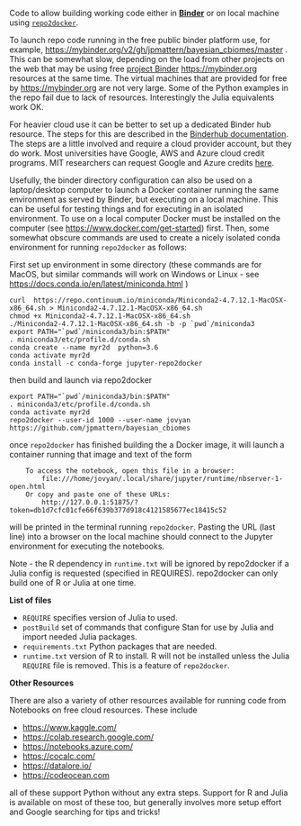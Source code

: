 Code to allow building working code either in [__Binder__](https://mybinder.org) or on local machine using
[```repo2docker```](https://repo2docker.readthedocs.io/en/latest/). 

To launch repo code running in the free public binder platform use, for example, https://mybinder.org/v2/gh/jpmattern/bayesian_cbiomes/master .
This can be somewhat slow, depending on the load from other projects on the web that may be using free [project Binder](https://jupyter.org/binder) https://mybinder.org resources at the same time. The virtual machines that are provided for free by https://mybinder.org are not very large. Some of the Python examples in the repo fail due to lack of resources. Interestingly the Julia equivalents work OK.

For heavier cloud use it can be better to set up a dedicated Binder hub resource. The steps for this are described in the [Binderhub documentation](https://binderhub.readthedocs.io/en/latest/zero-to-binderhub/index.html). The steps are a little involved and require a cloud provider account, but they do work. Most universities have Google, AWS and Azure cloud credit programs. MIT researchers can request Google and Azure credits [here](https://cloud.mit.edu/credits).

Usefully, the binder directory configuration can also be used on a laptop/desktop computer to launch a Docker 
container running the same environment as served by Binder, but executing on a local machine. This can be useful for 
testing things and for executing in an isolated environment. To use on a local computer Docker must be installed on the computer (see https://www.docker.com/get-started) first. Then, some somewhat obscure commands are used to create a 
nicely isolated conda environment for running ```repo2docker``` as follows:

First set up environment in some directory (these commands are for MacOS, but similar commands
will work on Windows or Linux - see https://docs.conda.io/en/latest/miniconda.html )
```
curl  https://repo.continuum.io/miniconda/Miniconda2-4.7.12.1-MacOSX-x86_64.sh > Miniconda2-4.7.12.1-MacOSX-x86_64.sh
chmod +x Miniconda2-4.7.12.1-MacOSX-x86_64.sh
./Miniconda2-4.7.12.1-MacOSX-x86_64.sh -b -p `pwd`/miniconda3
export PATH="`pwd`/miniconda3/bin:$PATH"
. miniconda3/etc/profile.d/conda.sh 
conda create --name myr2d  python=3.6
conda activate myr2d
conda install -c conda-forge jupyter-repo2docker

```

then build and launch via repo2docker 
```
export PATH="`pwd`/miniconda3/bin:$PATH"
. miniconda3/etc/profile.d/conda.sh
conda activate myr2d
repo2docker --user-id 1000 --user-name jovyan https://github.com/jpmattern/bayesian_cbiomes
```

once ```repo2docker``` has finished building the a Docker image, it will launch a container running that image and
text of the form 
```
    To access the notebook, open this file in a browser:
        file:///home/jovyan/.local/share/jupyter/runtime/nbserver-1-open.html
    Or copy and paste one of these URLs:
        http://127.0.0.1:51875/?token=db1d7cfc01cfe66f639b377d918c4121585677ec18415c52
```
will be printed in the terminal running ```repo2docker```. Pasting the URL (last line) into a browser on the local
machine should connect to the Jupyter environment for executing the notebooks.

Note - the R dependency in ``runtime.txt`` will be ignored by repo2docker if a Julia config is
requested (specified in REQUIRES). repo2docker can only build one of R or Julia at one time.

__List of files__

- ```REQUIRE``` specifies version of Julia to used.
- ```postBuild``` set of commands that configure Stan for use by Julia and import needed Julia packages. 
- ```requirements.txt``` Python packages that are needed.
- ```runtime.txt``` version of R to install. R will not be installed unless the Julia ```REQUIRE``` file is removed. This is a feature of ```repo2docker```.



__Other Resources__

There are also a variety of other resources available for running code from Notebooks on free cloud resources. These include

- https://www.kaggle.com/
- https://colab.research.google.com/
- https://notebooks.azure.com/
- https://cocalc.com/
- https://datalore.io/
- https://codeocean.com

all of these support Python without any extra steps. Support for R and Julia is available on most of these too, but
generally involves more setup effort and Google searching for tips and tricks!
